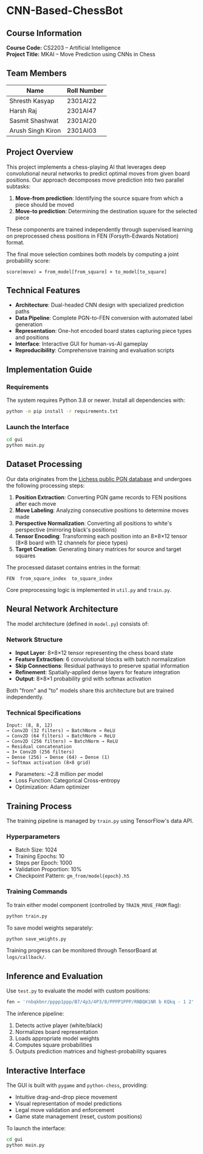 # CNN-Based-ChessBot

## Course Information
**Course Code:** CS2203 – Artificial Intelligence  
**Project Title:** MKAI – Move Prediction using CNNs in Chess

## Team Members
| Name | Roll Number |
|------|------------|
| Shresth Kasyap | 2301AI22 |
| Harsh Raj | 2301AI47 |
| Sasmit Shashwat | 2301AI20 |
| Arush Singh Kiron | 2301AI03 |

## Project Overview
This project implements a chess-playing AI that leverages deep convolutional neural networks to predict optimal moves from given board positions. Our approach decomposes move prediction into two parallel subtasks:

1. **Move-from prediction**: Identifying the source square from which a piece should be moved
2. **Move-to prediction**: Determining the destination square for the selected piece

These components are trained independently through supervised learning on preprocessed chess positions in FEN (Forsyth-Edwards Notation) format.

The final move selection combines both models by computing a joint probability score:
```
score(move) = from_model[from_square] × to_model[to_square]
```

## Technical Features
- **Architecture**: Dual-headed CNN design with specialized prediction paths
- **Data Pipeline**: Complete PGN-to-FEN conversion with automated label generation
- **Representation**: One-hot encoded board states capturing piece types and positions
- **Interface**: Interactive GUI for human-vs-AI gameplay
- **Reproducibility**: Comprehensive training and evaluation scripts

## Implementation Guide

### Requirements
The system requires Python 3.8 or newer. Install all dependencies with:
```bash
python -m pip install -r requirements.txt
```

### Launch the Interface
```bash
cd gui
python main.py
```

## Dataset Processing
Our data originates from the [Lichess public PGN database](https://database.lichess.org) and undergoes the following processing steps:

1. **Position Extraction**: Converting PGN game records to FEN positions after each move
2. **Move Labeling**: Analyzing consecutive positions to determine moves made
3. **Perspective Normalization**: Converting all positions to white's perspective (mirroring black's positions)
4. **Tensor Encoding**: Transforming each position into an 8×8×12 tensor (8×8 board with 12 channels for piece types)
5. **Target Creation**: Generating binary matrices for source and target squares

The processed dataset contains entries in the format:
```
FEN  from_square_index  to_square_index
```

Core preprocessing logic is implemented in `util.py` and `train.py`.

## Neural Network Architecture
The model architecture (defined in `model.py`) consists of:

### Network Structure
- **Input Layer**: 8×8×12 tensor representing the chess board state
- **Feature Extraction**: 6 convolutional blocks with batch normalization
- **Skip Connections**: Residual pathways to preserve spatial information
- **Refinement**: Spatially-applied dense layers for feature integration
- **Output**: 8×8×1 probability grid with softmax activation

Both "from" and "to" models share this architecture but are trained independently.

### Technical Specifications
```
Input: (8, 8, 12)
→ Conv2D (32 filters) → BatchNorm → ReLU
→ Conv2D (64 filters) → BatchNorm → ReLU
→ Conv2D (256 filters) → BatchNorm → ReLU
→ Residual concatenation
→ 3× Conv2D (256 filters)
→ Dense (256) → Dense (64) → Dense (1)
→ Softmax activation (8×8 grid)
```

- Parameters: ~2.8 million per model
- Loss Function: Categorical Cross-entropy
- Optimization: Adam optimizer

## Training Process
The training pipeline is managed by `train.py` using TensorFlow's data API.

### Hyperparameters
- Batch Size: 1024
- Training Epochs: 10
- Steps per Epoch: 1000
- Validation Proportion: 10%
- Checkpoint Pattern: `gm_from/model{epoch}.h5`

### Training Commands
To train either model component (controlled by `TRAIN_MOVE_FROM` flag):
```bash
python train.py
```

To save model weights separately:
```bash
python save_weights.py
```

Training progress can be monitored through TensorBoard at `logs/callback/`.

## Inference and Evaluation
Use `test.py` to evaluate the model with custom positions:

```python
fen = 'rnbqkbnr/pppp1ppp/B7/4p3/4P3/8/PPPP1PPP/RNBQK1NR b KQkq - 1 2'
```

The inference pipeline:
1. Detects active player (white/black)
2. Normalizes board representation
3. Loads appropriate model weights
4. Computes square probabilities
5. Outputs prediction matrices and highest-probability squares

## Interactive Interface
The GUI is built with `pygame` and `python-chess`, providing:
- Intuitive drag-and-drop piece movement
- Visual representation of model predictions
- Legal move validation and enforcement
- Game state management (reset, custom positions)

To launch the interface:
```bash
cd gui
python main.py
```
